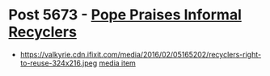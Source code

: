 # Post 5673 - [Pope Praises Informal Recyclers](https://www.ifixit.com/News/5673/pope-praises-informal-recyclers)

- https://valkyrie.cdn.ifixit.com/media/2016/02/05165202/recyclers-right-to-reuse-324x216.jpeg [media item](media-27805.md)